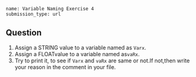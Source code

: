 ```ngMeta
name: Variable Naming Exercise 4
submission_type: url
```

## Question

1. Assign a STRING value to a variable named as `Varx`.
2. Assign a FLOATvalue to a variable named as`vaRx`.
3. Try to print it, to see if `Varx` and `vaRx` are same or not.If not,then write your reason in the comment in your file.
